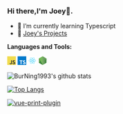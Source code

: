 ### Hi there,I'm Joey👋.

- 🌱 I’m currently learning Typescript
- 🎁 [Joey's Projects](https://joey2217.github.io/)

**Languages and Tools:**

<code><img height="20" src="https://raw.githubusercontent.com/github/explore/80688e429a7d4ef2fca1e82350fe8e3517d3494d/topics/javascript/javascript.png"></code>
<code><img height="20" src="https://raw.githubusercontent.com/github/explore/80688e429a7d4ef2fca1e82350fe8e3517d3494d/topics/typescript/typescript.png"></code>
<code><img height="20" src="https://raw.githubusercontent.com/github/explore/80688e429a7d4ef2fca1e82350fe8e3517d3494d/topics/react/react.png"></code>
<code><img height="20" src="https://raw.githubusercontent.com/github/explore/80688e429a7d4ef2fca1e82350fe8e3517d3494d/topics/nodejs/nodejs.png"></code>

![BurNing1993's github stats](https://github-readme-stats.vercel.app/api?username=joey2217&show_icons=true&theme=radical)


[![Top Langs](https://github-readme-stats.vercel.app/api/top-langs/?username=joey2217)](https://github.com/anuraghazra/github-readme-stats)

[![vue-print-plugin](https://github-readme-stats.vercel.app/api/pin/?username=joey2217&repo=vue-print-plugin)](https://github.com/anuraghazra/github-readme-stats)
